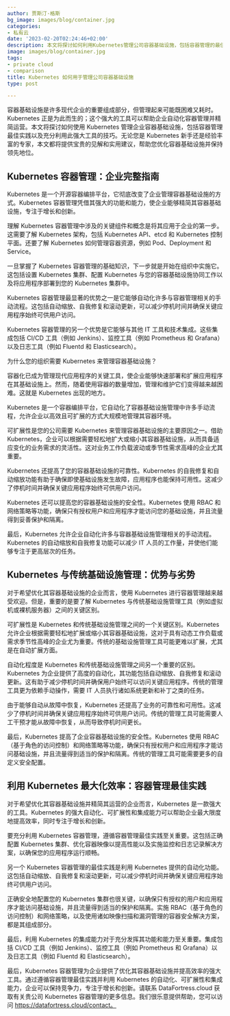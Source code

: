 ```yaml
---
author: 贾斯汀·格斯
bg_image: images/blog/container.jpg
categories:
- 私有云
date: '2023-02-20T02:24:46+02:00'
description: 本文将探讨如何利用Kubernetes管理公司容器基础设施，包括容器管理的最佳实践以及充分利用这一强大工具的技巧。
image: images/blog/container.jpg
tags:
- private cloud
- comparison
title: Kubernetes 如何用于管理公司容器基础设施
type: post

---
```

容器基础设施是许多现代企业的重要组成部分，但管理起来可能既困难又耗时。Kubernetes 正是为此而生的；这个强大的工具可以帮助企业自动化容器管理并精简运营。本文将探讨如何使用 Kubernetes 管理企业容器基础设施，包括容器管理最佳实践以及充分利用此强大工具的技巧。无论您是 Kubernetes 新手还是经验丰富的专家，本文都将提供宝贵的见解和实用建议，帮助您优化容器基础设施并保持领先地位。

## Kubernetes 容器管理：企业完整指南

Kubernetes 是一个开源容器编排平台，它彻底改变了企业管理容器基础设施的方式。Kubernetes 容器管理凭借其强大的功能和能力，使企业能够精简其容器基础设施，专注于增长和创新。

理解 Kubernetes 容器管理中涉及的关键组件和概念是将其应用于企业的第一步。这需要了解 Kubernetes 架构，包括 Kubernetes API、etcd 和 Kubernetes 控制平面。还要了解 Kubernetes 如何管理容器资源，例如 Pod、Deployment 和 Service。

一旦掌握了 Kubernetes 容器管理的基础知识，下一步就是开始在组织中实施它。这包括设置 Kubernetes 集群、配置 Kubernetes 与您的容器基础设施协同工作以及将应用程序部署到您的 Kubernetes 集群中。

Kubernetes 容器管理最显著的优势之一是它能够自动化许多与容器管理相关的手动流程。这包括自动缩放、自我修复和滚动更新，可以减少停机时间并确保关键应用程序始终可供用户访问。

Kubernetes 容器管理的另一个优势是它能够与其他 IT 工具和技术集成。这些集成包括 CI/CD 工具（例如 Jenkins）、监控工具（例如 Prometheus 和 Grafana）以及日志工具（例如 Fluentd 和 Elasticsearch）。

为什么您的组织需要 Kubernetes 来管理容器基础设施？

容器化已成为管理现代应用程序的关键工具，使企业能够快速部署和扩展应用程序在其基础设施上。然而，随着使用容器的数量增加，管理和维护它们变得越来越困难。这就是 Kubernetes 出现的地方。

Kubernetes 是一个容器编排平台，它自动化了容器基础设施管理中许多手动流程，允许企业以高效且可扩展的方式大规模地管理其容器环境。

可扩展性是您的公司需要 Kubernetes 来管理容器基础设施的主要原因之一。借助 Kubernetes，企业可以根据需要轻松地扩大或缩小其容器基础设施，从而具备适应变化的业务需求的灵活性。这对业务工作负载波动或季节性需求高峰的企业尤其重要。

Kubernetes 还提高了您的容器基础设施的可靠性。Kubernetes 的自我修复和自动缩放功能有助于确保即使基础设施发生故障，应用程序也能保持可用性。这减少了停机时间并确保关键应用程序始终可供用户访问。

Kubernetes 还可以提高您的容器基础设施的安全性。Kubernetes 使用 RBAC 和网络策略等功能，确保只有授权用户和应用程序才能访问您的基础设施，并且流量得到妥善保护和隔离。

最后，Kubernetes 允许企业自动化许多与容器基础设施管理相关的手动流程。Kubernetes 的自动缩放和自我修复功能可以减少 IT 人员的工作量，并使他们能够专注于更高层次的任务。

## Kubernetes 与传统基础设施管理：优势与劣势

对于希望优化其容器基础设施的企业而言，使用 Kubernetes 进行容器管理越来越受欢迎。但是，重要的是要了解 Kubernetes 与传统基础设施管理工具（例如虚拟机或裸机服务器）之间的关键区别。

可扩展性是 Kubernetes 和传统基础设施管理之间的一个关键区别。Kubernetes 允许企业根据需要轻松地扩展或缩小其容器基础设施，这对于具有动态工作负载或需求季节性高峰的企业尤为重要。传统的基础设施管理工具可能更难以扩展，尤其是在自动扩展方面。

自动化程度是 Kubernetes 和传统基础设施管理之间另一个重要的区别。Kubernetes 为企业提供了高度的自动化，其功能包括自动缩放、自我修复和滚动更新。这有助于减少停机时间并确保用户始终可以访问关键应用程序。传统的管理工具更为依赖手动操作，需要 IT 人员执行诸如系统更新和补丁之类的任务。

由于能够自动从故障中恢复，Kubernetes 还提高了业务的可靠性和可用性。这减少了停机时间并确保关键应用程序始终可供用户访问。传统的管理工具可能需要人工干预才能从故障中恢复，从而导致停机时间更长。

最后，Kubernetes 提高了企业容器基础设施的安全性。Kubernetes 使用 RBAC（基于角色的访问控制）和网络策略等功能，确保只有授权用户和应用程序才能访问基础设施，并且流量得到适当的保护和隔离。传统的管理工具可能需要更多的自定义安全配置。

## 利用 Kubernetes 最大化效率：容器管理最佳实践

对于希望优化其容器基础设施并精简其运营的企业而言，Kubernetes 是一款强大的工具。Kubernetes 的强大自动化、可扩展性和集成能力可以帮助企业最大限度地提高效率，同时专注于增长和创新。

要充分利用 Kubernetes 容器管理，遵循容器管理最佳实践至关重要。这包括正确配置 Kubernetes 集群、优化容器映像以提高性能以及实施监控和日志记录解决方案，以确保您的应用程序运行顺畅。

另一个 Kubernetes 容器管理的最佳实践是利用 Kubernetes 提供的自动化功能。这包括自动缩放、自我修复和滚动更新，可以减少停机时间并确保关键应用程序始终可供用户访问。

正确安全地配置您的 Kubernetes 集群也很关键，以确保只有授权的用户和应用程序才能访问基础设施，并且流量得到适当的保护和隔离。实施 RBAC（基于角色的访问控制）和网络策略，以及使用诸如映像扫描和漏洞管理的容器安全解决方案，都是其组成部分。

最后，利用 Kubernetes 的集成能力对于充分发挥其功能和能力至关重要。集成包括 CI/CD 工具（例如 Jenkins）、监控工具（例如 Prometheus 和 Grafana）以及日志工具（例如 Fluentd 和 Elasticsearch）。

最后，Kubernetes 容器管理为企业提供了优化其容器基础设施并提高效率的强大工具。通过遵循容器管理最佳实践并利用 Kubernetes 的自动化、可扩展性和集成能力，企业可以保持竞争力，专注于增长和创新。请联系 DataFortress.cloud 获取有关贵公司 Kubernetes 容器管理的更多信息。我们很乐意提供帮助，您可以访问 https://datafortress.cloud/contact。
